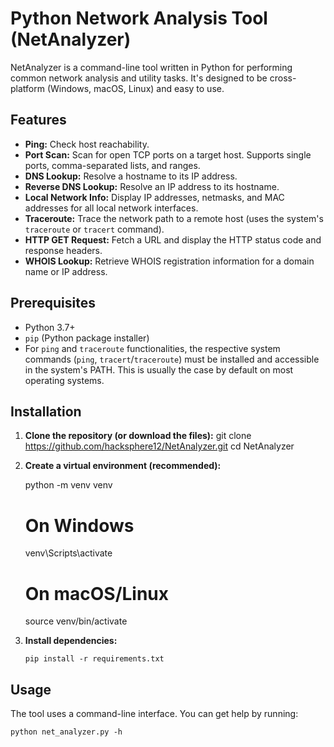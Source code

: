 # Python Network Analysis Tool (NetAnalyzer)

NetAnalyzer is a command-line tool written in Python for performing common network analysis and utility tasks. It's designed to be cross-platform (Windows, macOS, Linux) and easy to use.

## Features

*   **Ping:** Check host reachability.
*   **Port Scan:** Scan for open TCP ports on a target host. Supports single ports, comma-separated lists, and ranges.
*   **DNS Lookup:** Resolve a hostname to its IP address.
*   **Reverse DNS Lookup:** Resolve an IP address to its hostname.
*   **Local Network Info:** Display IP addresses, netmasks, and MAC addresses for all local network interfaces.
*   **Traceroute:** Trace the network path to a remote host (uses the system's `traceroute` or `tracert` command).
*   **HTTP GET Request:** Fetch a URL and display the HTTP status code and response headers.
*   **WHOIS Lookup:** Retrieve WHOIS registration information for a domain name or IP address.

## Prerequisites

*   Python 3.7+
*   `pip` (Python package installer)
*   For `ping` and `traceroute` functionalities, the respective system commands (`ping`, `tracert`/`traceroute`) must be installed and accessible in the system's PATH. This is usually the case by default on most operating systems.

## Installation

1.  **Clone the repository (or download the files):**
    git clone <https://github.com/hacksphere12/NetAnalyzer.git>
cd NetAnalyzer

3.  **Create a virtual environment (recommended):**

    python -m venv venv
    # On Windows
    venv\Scripts\activate
    # On macOS/Linux
    source venv/bin/activate

4.  **Install dependencies:**

        pip install -r requirements.txt


## Usage

The tool uses a command-line interface. You can get help by running:

    python net_analyzer.py -h
